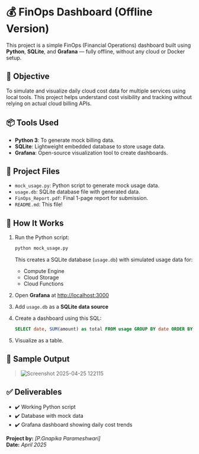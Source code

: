 
# 💰 FinOps Dashboard (Offline Version)

This project is a simple FinOps (Financial Operations) dashboard built using **Python**, **SQLite**, and **Grafana** — fully offline, without any cloud or Docker setup.

## 🧠 Objective

To simulate and visualize daily cloud cost data for multiple services using local tools. This project helps understand cost visibility and tracking without relying on actual cloud billing APIs.

## 📦 Tools Used

- **Python 3**: To generate mock billing data.
- **SQLite**: Lightweight embedded database to store usage data.
- **Grafana**: Open-source visualization tool to create dashboards.

## 📁 Project Files

- `mock_usage.py`: Python script to generate mock usage data.
- `usage.db`: SQLite database file with generated data.
- `FinOps_Report.pdf`: Final 1-page report for submission.
- `README.md`: This file!

## 🧪 How It Works

1. Run the Python script:
   ```bash
   python mock_usage.py
   ```
   This creates a SQLite database (`usage.db`) with simulated usage data for:
   - Compute Engine
   - Cloud Storage
   - Cloud Functions

2. Open **Grafana** at [http://localhost:3000](http://localhost:3000)
3. Add `usage.db` as a **SQLite data source**
4. Create a dashboard using this SQL:
   ```sql
   SELECT date, SUM(amount) as total FROM usage GROUP BY date ORDER BY date;
   ```
5. Visualize as a table.

## 📸 Sample Output

> ![Screenshot 2025-04-25 122115](https://github.com/user-attachments/assets/660a48c3-0207-4b43-aa99-b84e4ddc9def)


## ✅ Deliverables

- ✔️ Working Python script
- ✔️ Database with mock data
- ✔️ Grafana dashboard showing daily cost trends


**Project by:** *[P.Gnapika Parameshwari]*  
**Date:** *April 2025*
